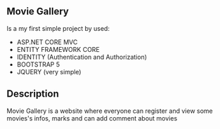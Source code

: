 ## Movie Gallery
Is a my first simple project by used:
- ASP.NET CORE MVC 
- ENTITY FRAMEWORK CORE
- IDENTITY (Authentication and Authorization)
- BOOTSTRAP 5
- JQUERY (very simple)

## Description
Movie Gallery is a website where everyone can register and view some movies's infos, marks and can add comment about movies
